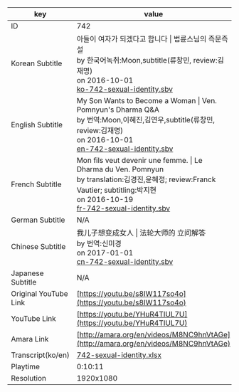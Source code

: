 |  key  |  value  |
|-------|---------|
| ID            | 742 |
| Korean Subtitle | 아들이 여자가 되겠다고 합니다 \| 법륜스님의 즉문즉설<br>by 한국어녹취:Moon,subtitle(류창민, review:김재명)<br>on 2016-10-01<br>[ko-742-sexual-identity.sbv](https://github.com/jungtosociety/dharma-qna/raw/master/sub/742/ko-742-sexual-identity.sbv)<br>|
| English Subtitle | My Son Wants to Become a Woman \| Ven. Pomnyun's Dharma Q&A<br>by 번역:Moon,이혜진,김연우,subtitle(류창민, review:김재명)<br>on 2016-10-01<br>[en-742-sexual-identity.sbv](https://github.com/jungtosociety/dharma-qna/raw/master/sub/742/en-742-sexual-identity.sbv)<br>|
| French Subtitle | Mon fils veut devenir une femme. \| Le Dharma du Ven. Pomnyun<br>by translation:김경진,윤혜정; review:Franck Vautier; subtitling:박지현<br>on 2016-10-19<br>[fr-742-sexual-identity.sbv](https://github.com/jungtosociety/dharma-qna/raw/master/sub/742/fr-742-sexual-identity.sbv)<br>|
| German Subtitle | N/A |
| Chinese Subtitle | 我儿子想变成女人 \| 法轮大师的 立问解答<br>by 번역:신미경<br>on 2017-01-01<br>[cn-742-sexual-identity.sbv](https://github.com/jungtosociety/dharma-qna/raw/master/sub/742/cn-742-sexual-identity.sbv)<br>|
| Japanese Subtitle | N/A |
| Original YouTube Link  | [https://youtu.be/s8IW117so4o](https://youtu.be/s8IW117so4o) |
| YouTube Link  | [https://youtu.be/YHuR4TIUL7U](https://youtu.be/YHuR4TIUL7U) |
| Amara Link    | [http://amara.org/en/videos/M8NC9hnVtAGe](http://amara.org/en/videos/M8NC9hnVtAGe) |
| Transcript(ko/en) | [742-sexual-identity.xlsx](https://github.com/jungtosociety/dharma-qna/raw/master/sub/742/742-sexual-identity.xlsx) |
| Playtime | 0:10:11 |
| Resolution | 1920x1080|
